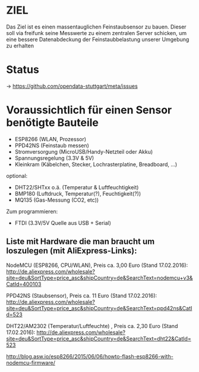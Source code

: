 # ZIEL

Das Ziel ist es einen massentauglichen Feinstaubsensor zu bauen.
Dieser soll via freifunk seine Messwerte zu einem zentralen Server schicken, um eine bessere Datenabdeckung der Feinstaubbelastung unserer Umgebung zu erhalten

# Status

->  https://github.com/opendata-stuttgart/meta/issues


# Voraussichtlich für einen Sensor benötigte Bauteile

* ESP8266 (WLAN, Prozessor)
* PPD42NS (Feinstaub messen)
* Stromversorgung (MicroUSB/Handy-Netzteil oder Akku)
* Spannungsregelung (3.3V & 5V)
* Kleinkram (Käbelchen, Stecker, Lochrasterplatine, Breadboard, ...)

optional:

* DHT22/SHTxx o.ä. (Temperatur & Luftfeuchtigkeit)
* BMP180 (Luftdruck, Temperatur(?), Feuchtigkeit(?))
* MQ135 (Gas-Messung (CO2, etc))

Zum programmieren:
* FTDI (3.3V/5V Quelle aus USB + Serial)

## Liste mit Hardware die man braucht um loszulegen (mit AliExpress-Links):

NodeMCU (ESP8266, CPU/WLAN), Preis ca. 3,00 Euro (Stand 17.02.2016):
http://de.aliexpress.com/wholesale?site=deu&SortType=price_asc&shipCountry=de&SearchText=nodemcu+v3&CatId=400103

PPD42NS (Staubsensor), Preis ca. 11 Euro (Stand 17.02.2016):
http://de.aliexpress.com/wholesale?site=deu&SortType=price_asc&shipCountry=de&SearchText=ppd42ns&CatId=523

DHT22/AM2302 (Temperatur/Luftfeuchte) , Preis ca. 2,30 Euro (Stand 17.02.2016):
http://de.aliexpress.com/wholesale?site=deu&SortType=price_asc&shipCountry=de&SearchText=dht22&CatId=523
  
  

http://blog.asw.io/esp8266/2015/06/06/howto-flash-esp8266-with-nodemcu-firmware/